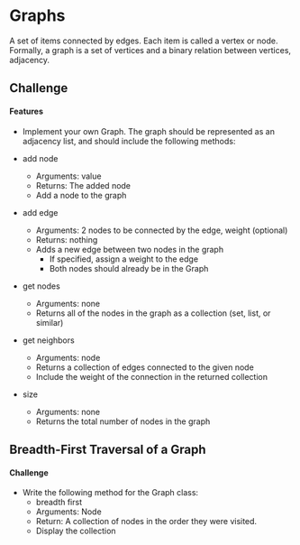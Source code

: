 # Graphs
A set of items connected by edges. Each item is called a vertex or node. Formally, a graph is a set of vertices and a binary relation between vertices, adjacency.

## Challenge

####  Features

* Implement your own Graph. The graph should be represented as an adjacency list, and should include the following methods:

* add node
  * Arguments: value
  * Returns: The added node
  * Add a node to the graph
* add edge
  * Arguments: 2 nodes to be connected by the edge, weight (optional)
  * Returns: nothing
  * Adds a new edge between two nodes in the graph
    * If specified, assign a weight to the edge
    * Both nodes should already be in the Graph
* get nodes
  * Arguments: none
  * Returns all of the nodes in the graph as a collection (set, list, or similar)
* get neighbors
  * Arguments: node
  * Returns a collection of edges connected to the given node
  * Include the weight of the connection in the returned collection
* size
  * Arguments: none
  * Returns the total number of nodes in the graph

## Breadth-First Traversal of a Graph

#### Challenge

* Write the following method for the Graph class:
  * breadth first
  * Arguments: Node
  * Return: A collection of nodes in the order they were visited.
  * Display the collection
